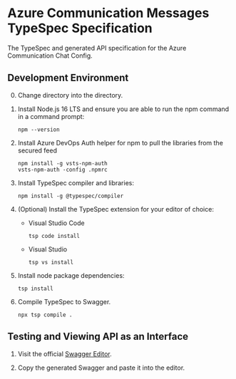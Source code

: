 # Azure Communication Messages TypeSpec Specification

The TypeSpec and generated API specification for the Azure Communication Chat Config.

## Development Environment

0. Change directory into the directory.

1. Install Node.js 16 LTS and ensure you are able to run the npm command in a command prompt:

   ```console
   npm --version
   ```

2. Install Azure DevOps Auth helper for npm to pull the libraries from the secured feed

   ```console
   npm install -g vsts-npm-auth
   vsts-npm-auth -config .npmrc
   ```

3. Install TypeSpec compiler and libraries:

   ```console
   npm install -g @typespec/compiler
   ```

4. (Optional) Install the TypeSpec extension for your editor of choice:

   - Visual Studio Code

     ``` console
     tsp code install
     ```

   - Visual Studio

     ``` console
     tsp vs install
     ```

5. Install node package dependencies:

   ```console
   tsp install
   ```

6. Compile TypeSpec to Swagger. 
   ```console
   npx tsp compile .
   ```

## Testing and Viewing API as an Interface

1. Visit the official [Swagger Editor](https://editor.swagger.io/).

2. Copy the generated Swagger and paste it into the editor.